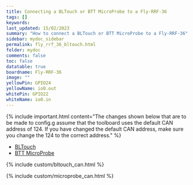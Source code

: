 ```yaml
---
title: Connecting a BLTouch or BTT MicroProbe to a Fly-RRF-36
tags: []
keywords: 
last_updated: 15/02/2023
summary: "How to connect a BLTouch or BTT MicroProbe to a Fly-RRF-36"
sidebar: mydoc_sidebar
permalink: fly_rrf_36_bltouch.html
folder: mydoc
comments: false
toc: false
datatable: true
boardname: Fly-RRF-36
image: ""
yellowPin: GPIO24
yellowName: io0.out
whitePin: GPIO22
whiteName: io0.in
---
```


{% include important.html content="The changes shown below that are to be made to config.g assume that the toolboard uses the default CAN address of 124. If you have changed the default CAN address, make sure you change the 124 to the correct address." %}

<ul id="profileTabs" class="nav nav-tabs">
  <li class="active"><a class="noCrossRef" href="#bltouch" data-toggle="tab">BLTouch</a></li>  
	<li><a class="noCrossRef" href="#micro" data-toggle="tab">BTT MicroProbe</a></li>
</ul>
  <div class="tab-content">
<div role="tabpanel" class="tab-pane active" id="bltouch" markdown="1">

{% include custom/bltouch_can.html %}

</div>

<div role="tabpanel" class="tab-pane" id="micro" markdown="1">

{% include custom/microprobe_can.html %}

</div>

</div>